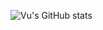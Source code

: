 ![Vu's GitHub stats](https://github-readme-stats.vercel.app/api?username=nphivu414&theme=dracula&show_icons=true)
